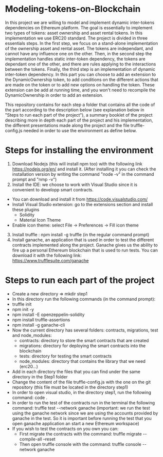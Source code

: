 # Modeling-tokens-on-Blockchain
In this project we are willing to model and implement dynamic inter-tokens dependencies on Ethereum platform. The goal is essentially to implement two types of tokens: asset ownership and asset rental tokens. In this implementation we use ERC20 standard.
The project is divided in three essentials steps. In the first step, we focus on a stand-alone implementation of the ownership asset and rental asset. The tokens are independant, and cannot have any influence one on the other. Then, in the second step the implementation handles static inter-token dependency, the tokens are dependant one of the other, and there are rules applying to the interactions between the tokens. Finally, the third step is an implementation of dynamic inter-token dependency. In this part you can choose to add an extension to the DynamicOwnership token, to add conditions on the different actions that are made on the token or to add new options on handling the token. These extension can be add at running time, and you won't need to recompile the DynamicOwnership in order to add an extension.

This repository contains for each step a folder that contains all the code of the part according to the description below (see explanation below in "Steps to run each part of the project"), a summary booklet of the project describing more in depth each part of the project and his implementation, the different presentations made along the project and the file truffle-config.js needed in order to use the environment as define below.

# Steps for installing the environment
1) Download Nodejs (this will install npm too) with the following link https://nodejs.org/en/ and install it. 
(After installing it you can check the installation version by writing the command "node -v" in the command prompt and "nmp -v")
2) Install the IDE: we choose to work with Visual Studio since it is convenient to developp smart contracts. 
  - You can download and install it from https://code.visualstudio.com/
  - Install Visual Studio extension: go to the extensions section and install these plugins 
      - Solidity
      - Material Icon Theme
  - Enable icon theme: select File -> Preferences -> Fill icon theme 
3) Install truffle : npm install -g truffle (in the regular command prompt)
4) Install ganache, an application that is used in order to test the different contracts implemented along the project. Ganache gives us the ability to fire up a personal Ethereum blockchain that is used to run tests. You can download it with the following link: https://www.trufflesuite.com/ganache

# Steps to run each part of the project
-	Create a new directory => mkdir step1
-	In this directory run the following commands (in the command prompt):
   -	truffle init
   -	npm init -y
   -	npm  install -E openzeppelin-solidity
   -	npm install truffle-assertions
   -	npm install -g ganache-cli
-	Now the current directory has several folders: contracts, migrations, test and node_modules:
    - contracts: directory to store the smart contracts that are created 
    - migrations: directory for deploying the smart contracts into the blockchain
    - tests: directory for testing the smart contracts
    - node_modules: directory that contains the library that we need (erc20…)
-	Add in each directory the files that you can find under the same directory in the Step1 folder
-	Change the content of the file truffle-config.js with the one on the git repository (this file must be located in the directory step1)
-	In order to open visual studio, in the directory step1, run the following command: code . 
-	In order to run the test of the contracts run in the terminal the following command: truffle test --network ganache
(important: we run the test using the ganache network since we are using the accounts provided by ganache in the test. So it is important before running the test that you open ganache application an start a new Ethereum workspace)
-	If you wish to test the contracts on you own you can:
    -	First migrate the contracts with the command: truffle migrate --compile-all –reset
    -	Then open truffle console with the command: truffle console --network ganache
